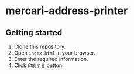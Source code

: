 # mercari-address-printer

## Getting started

1. Clone this repository.
2. Open `index.html` in your browser.
3. Enter the required information.
4. Click `印刷する` button.
